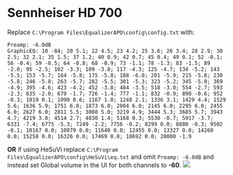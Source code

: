 # Sennheiser HD 700
Replace `C:\Program Files\EqualizerAPO\config\config.txt` with:
```
Preamp: -6.0dB
GraphicEQ: 10 -84; 20 5.1; 22 4.5; 23 4.2; 25 3.6; 26 3.4; 28 2.9; 30 2.5; 32 2.1; 35 1.5; 37 1.2; 40 0.9; 42 0.7; 45 0.4; 49 0.1; 52 -0.1; 56 -0.4; 59 -0.5; 64 -0.8; 68 -0.9; 73 -1.1; 78 -1.3; 83 -1.5; 89 -2.0; 95 -2.5; 102 -3.3; 109 -3.8; 117 -4.3; 125 -4.7; 134 -5.2; 143 -5.5; 153 -5.7; 164 -5.8; 175 -5.8; 188 -6.0; 201 -5.9; 215 -5.8; 230 -5.8; 246 -5.8; 263 -5.7; 282 -5.5; 301 -5.3; 323 -5.2; 345 -5.0; 369 -4.9; 395 -4.6; 423 -4.2; 452 -3.8; 484 -3.5; 518 -3.0; 554 -2.7; 593 -2.3; 635 -2.0; 679 -1.7; 726 -1.4; 777 -1.1; 832 -0.9; 890 -0.6; 952 -0.3; 1019 0.1; 1090 0.6; 1167 1.0; 1248 2.1; 1336 3.1; 1429 4.4; 1529 5.6; 1636 5.9; 1751 6.0; 1873 6.0; 2004 6.0; 2145 6.0; 2295 6.0; 2455 6.0; 2627 6.0; 2811 5.5; 3008 5.0; 3219 4.9; 3444 5.3; 3685 5.7; 3943 4.7; 4219 3.0; 4514 2.7; 4830 1.4; 5168 0.3; 5530 -0.7; 5917 -3.7; 6331 -7.4; 6775 -5.3; 7249 -2.2; 7756 -0.2; 8299 0.0; 8880 -0.3; 9502 -0.1; 10167 0.0; 10879 0.0; 11640 0.0; 12455 0.0; 13327 0.0; 14260 0.0; 15258 0.0; 16326 0.0; 17469 0.0; 18692 0.0; 20000 -1.9
```
**OR** if using HeSuVi replace `C:\Program Files\EqualizerAPO\config\HeSuVi\eq.txt` and omit `Preamp: -6.0dB` and instead set Global volume in the UI for both channels to **-60**.
![](https://raw.githubusercontent.com/jaakkopasanen/AutoEq/master/results/Headphone.com/innerfidelity/onear/Sennheiser%20HD%20700/Sennheiser%20HD%20700.png)